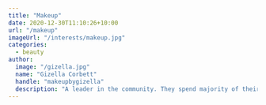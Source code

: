 ```yaml
---
title: "Makeup"
date: 2020-12-30T11:10:26+10:00
url: "/makeup"
imageUrl: "/interests/makeup.jpg"
categories:
  - beauty
author:
  image: "/gizella.jpg"
  name: "Gizella Corbett"
  handle: "makeupbygizella"
  description: "A leader in the community. They spend majority of their time fostering and growing the community."
---
```


